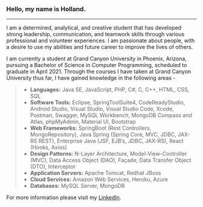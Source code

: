 ### Hello, my name is Holland.

<hr/>

I am a determined, analytical, and creative student that has developed strong leadership, communication, and teamwork skills through various professional and volunteer experiences. I am passionate about people, with a desire to use my abilities and future career to improve the lives of others.

I am currently a student at Grand Canyon University in Phoenix, Arizona, pursuing a Bachelor of Science in Computer Programming, scheduled to graduate in April 2021. Through the courses I have taken at Grand Canyon University thus far, I have gained knowledge in the following areas -

> - <b>Languages:</b> Java SE, JavaScript, PHP, C#, C, C++, HTML, CSS, SQL
> - <b>Software Tools:</b> Eclipse, SpringToolSuite4, CodeReadyStudio, Android Studio, Visual Studio, Visual Studio Code, Xcode, Postman, Swagger, MySQL Workbench, MongoDB Compass and Atlas, phpMyAdmin, Material UI, Bootstrap
> - <b>Web Frameworks:</b> SpringBoot (Rest Controllers, MongoRepository), Java Spring (Spring Core, MVC, JDBC, JAX-RS REST), Enterprise Java (JSF, EJB’s, JDBC, JAX-RS), React (Hooks, Axios)
> - <b>Design Patterns:</b> N-Layer Architecture, Model-View-Controller (MVC), Data Access Object (DAO), Façade, Data Transfer Object (DTO), Interceptor
> - <b>Application Servers:</b> Apache Tomcat, Redhat JBoss
> - <b>Cloud Services:</b> Amazon Web Services, Heroku, Azure
> - <b>Databases:</b> MySQL Server, MongoDB

For more information please visit my <a href="https://www.linkedin.com/in/hollandaucoin/">LinkedIn</a>.
